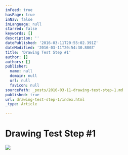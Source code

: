```yaml
---
inFeed: true
hasPage: true
inNav: false
inLanguage: null
starred: false
keywords: []
description: ''
datePublished: '2016-03-11T20:55:02.391Z'
dateModified: '2016-03-11T20:54:30.880Z'
title: 'Drawing Test Step #1'
author: []
authors: []
publisher:
  name: null
  domain: null
  url: null
  favicon: null
sourcePath: _posts/2016-03-11-drawing-test-step-1.md
published: true
url: drawing-test-step-1/index.html
_type: Article

---
```

# Drawing Test Step \#1
![](https://the-grid-user-content.s3-us-west-2.amazonaws.com/191a1434-ab7b-434e-afd3-4f21a41ca536.png)

##